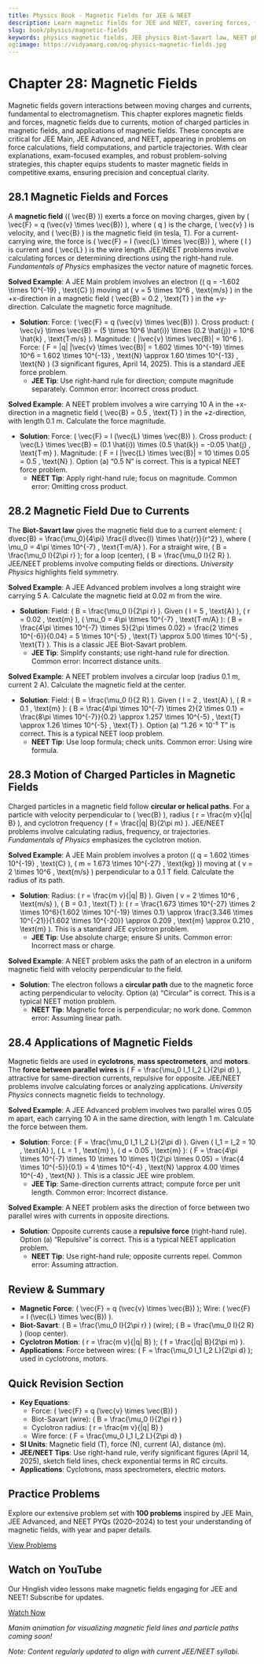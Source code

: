 ```yaml
---
title: Physics Book - Magnetic Fields for JEE & NEET
description: Learn magnetic fields for JEE and NEET, covering forces, fields due to currents, charged particle motion, and applications, with practice MCQs.
slug: book/physics/magnetic-fields
keywords: physics magnetic fields, JEE physics Biot-Savart law, NEET physics magnetic forces, electromagnetism
og:image: https://vidyamarg.com/og-physics-magnetic-fields.jpg
---
```


# Chapter 28: Magnetic Fields

Magnetic fields govern interactions between moving charges and currents, fundamental to electromagnetism. This chapter explores magnetic fields and forces, magnetic fields due to currents, motion of charged particles in magnetic fields, and applications of magnetic fields. These concepts are critical for JEE Main, JEE Advanced, and NEET, appearing in problems on force calculations, field computations, and particle trajectories. With clear explanations, exam-focused examples, and robust problem-solving strategies, this chapter equips students to master magnetic fields in competitive exams, ensuring precision and conceptual clarity.

## 28.1 Magnetic Fields and Forces

A **magnetic field** (\( \vec{B} \)) exerts a force on moving charges, given by \( \vec{F} = q (\vec{v} \times \vec{B}) \), where \( q \) is the charge, \( \vec{v} \) is velocity, and \( \vec{B} \) is the magnetic field (in tesla, T). For a current-carrying wire, the force is \( \vec{F} = I (\vec{L} \times \vec{B}) \), where \( I \) is current and \( \vec{L} \) is the wire length. JEE/NEET problems involve calculating forces or determining directions using the right-hand rule. *Fundamentals of Physics* emphasizes the vector nature of magnetic forces.

**Solved Example**: A JEE Main problem involves an electron (\( q = -1.602 \times 10^{-19} \, \text{C} \)) moving at \( v = 5 \times 10^6 \, \text{m/s} \) in the +x-direction in a magnetic field \( \vec{B} = 0.2 \, \text{T} \) in the +y-direction. Calculate the magnetic force magnitude.
- **Solution**: Force: \( \vec{F} = q (\vec{v} \times \vec{B}) \). Cross product: \( \vec{v} \times \vec{B} = (5 \times 10^6 \hat{i}) \times (0.2 \hat{j}) = 10^6 \hat{k} \, \text{T·m/s} \). Magnitude: \( |\vec{v} \times \vec{B}| = 10^6 \). Force: \( F = |q| |\vec{v} \times \vec{B}| = 1.602 \times 10^{-19} \times 10^6 = 1.602 \times 10^{-13} \, \text{N} \approx 1.60 \times 10^{-13} \, \text{N} \) (3 significant figures, April 14, 2025). This is a standard JEE force problem.
  - **JEE Tip**: Use right-hand rule for direction; compute magnitude separately. Common error: Incorrect cross product.

**Solved Example**: A NEET problem involves a wire carrying 10 A in the +x-direction in a magnetic field \( \vec{B} = 0.5 \, \text{T} \) in the +z-direction, with length 0.1 m. Calculate the force magnitude.
- **Solution**: Force: \( \vec{F} = I (\vec{L} \times \vec{B}) \). Cross product: \( \vec{L} \times \vec{B} = (0.1 \hat{i}) \times (0.5 \hat{k}) = -0.05 \hat{j} \, \text{T·m} \). Magnitude: \( F = I |\vec{L} \times \vec{B}| = 10 \times 0.05 = 0.5 \, \text{N} \). Option (a) “0.5 N” is correct. This is a typical NEET force problem.
  - **NEET Tip**: Apply right-hand rule; focus on magnitude. Common error: Omitting cross product.

## 28.2 Magnetic Field Due to Currents

The **Biot-Savart law** gives the magnetic field due to a current element: \( d\vec{B} = \frac{\mu_0}{4\pi} \frac{I d\vec{l} \times \hat{r}}{r^2} \), where \( \mu_0 = 4\pi \times 10^{-7} \, \text{T·m/A} \). For a straight wire, \( B = \frac{\mu_0 I}{2\pi r} \); for a loop (center), \( B = \frac{\mu_0 I}{2 R} \). JEE/NEET problems involve computing fields or directions. *University Physics* highlights field symmetry.

**Solved Example**: A JEE Advanced problem involves a long straight wire carrying 5 A. Calculate the magnetic field at 0.02 m from the wire.
- **Solution**: Field: \( B = \frac{\mu_0 I}{2\pi r} \). Given \( I = 5 \, \text{A} \), \( r = 0.02 \, \text{m} \), \( \mu_0 = 4\pi \times 10^{-7} \, \text{T·m/A} \): \( B = \frac{4\pi \times 10^{-7} \times 5}{2\pi \times 0.02} = \frac{2 \times 10^{-6}}{0.04} = 5 \times 10^{-5} \, \text{T} \approx 5.00 \times 10^{-5} \, \text{T} \). This is a classic JEE Biot-Savart problem.
  - **JEE Tip**: Simplify constants; use right-hand rule for direction. Common error: Incorrect distance units.

**Solved Example**: A NEET problem involves a circular loop (radius 0.1 m, current 2 A). Calculate the magnetic field at the center.
- **Solution**: Field: \( B = \frac{\mu_0 I}{2 R} \). Given \( I = 2 \, \text{A} \), \( R = 0.1 \, \text{m} \): \( B = \frac{4\pi \times 10^{-7} \times 2}{2 \times 0.1} = \frac{8\pi \times 10^{-7}}{0.2} \approx 1.257 \times 10^{-5} \, \text{T} \approx 1.26 \times 10^{-5} \, \text{T} \). Option (a) “1.26 × 10⁻⁵ T” is correct. This is a typical NEET loop problem.
  - **NEET Tip**: Use loop formula; check units. Common error: Using wire formula.

## 28.3 Motion of Charged Particles in Magnetic Fields

Charged particles in a magnetic field follow **circular or helical paths**. For a particle with velocity perpendicular to \( \vec{B} \), radius \( r = \frac{m v}{|q| B} \), and cyclotron frequency \( f = \frac{|q| B}{2\pi m} \). JEE/NEET problems involve calculating radius, frequency, or trajectories. *Fundamentals of Physics* emphasizes the cyclotron motion.

**Solved Example**: A JEE Main problem involves a proton (\( q = 1.602 \times 10^{-19} \, \text{C} \), \( m = 1.673 \times 10^{-27} \, \text{kg} \)) moving at \( v = 2 \times 10^6 \, \text{m/s} \) perpendicular to a 0.1 T field. Calculate the radius of its path.
- **Solution**: Radius: \( r = \frac{m v}{|q| B} \). Given \( v = 2 \times 10^6 \, \text{m/s} \), \( B = 0.1 \, \text{T} \): \( r = \frac{1.673 \times 10^{-27} \times 2 \times 10^6}{1.602 \times 10^{-19} \times 0.1} \approx \frac{3.346 \times 10^{-21}}{1.602 \times 10^{-20}} \approx 0.209 \, \text{m} \approx 0.210 \, \text{m} \). This is a standard JEE cyclotron problem.
  - **JEE Tip**: Use absolute charge; ensure SI units. Common error: Incorrect mass or charge.

**Solved Example**: A NEET problem asks the path of an electron in a uniform magnetic field with velocity perpendicular to the field.
- **Solution**: The electron follows a **circular path** due to the magnetic force acting perpendicular to velocity. Option (a) “Circular” is correct. This is a typical NEET motion problem.
  - **NEET Tip**: Magnetic force is perpendicular; no work done. Common error: Assuming linear path.

## 28.4 Applications of Magnetic Fields

Magnetic fields are used in **cyclotrons**, **mass spectrometers**, and **motors**. The **force between parallel wires** is \( F = \frac{\mu_0 I_1 I_2 L}{2\pi d} \), attractive for same-direction currents, repulsive for opposite. JEE/NEET problems involve calculating forces or analyzing applications. *University Physics* connects magnetic fields to technology.

**Solved Example**: A JEE Advanced problem involves two parallel wires 0.05 m apart, each carrying 10 A in the same direction, with length 1 m. Calculate the force between them.
- **Solution**: Force: \( F = \frac{\mu_0 I_1 I_2 L}{2\pi d} \). Given \( I_1 = I_2 = 10 \, \text{A} \), \( L = 1 \, \text{m} \), \( d = 0.05 \, \text{m} \): \( F = \frac{4\pi \times 10^{-7} \times 10 \times 10 \times 1}{2\pi \times 0.05} = \frac{4 \times 10^{-5}}{0.1} = 4 \times 10^{-4} \, \text{N} \approx 4.00 \times 10^{-4} \, \text{N} \). This is a classic JEE wire problem.
  - **JEE Tip**: Same-direction currents attract; compute force per unit length. Common error: Incorrect distance.

**Solved Example**: A NEET problem asks the direction of force between two parallel wires with currents in opposite directions.
- **Solution**: Opposite currents cause a **repulsive force** (right-hand rule). Option (a) “Repulsive” is correct. This is a typical NEET application problem.
  - **NEET Tip**: Use right-hand rule; opposite currents repel. Common error: Assuming attraction.

## Review & Summary
- **Magnetic Force**: \( \vec{F} = q (\vec{v} \times \vec{B}) \); Wire: \( \vec{F} = I (\vec{L} \times \vec{B}) \).
- **Biot-Savart**: \( B = \frac{\mu_0 I}{2\pi r} \) (wire); \( B = \frac{\mu_0 I}{2 R} \) (loop center).
- **Cyclotron Motion**: \( r = \frac{m v}{|q| B} \); \( f = \frac{|q| B}{2\pi m} \).
- **Applications**: Force between wires: \( F = \frac{\mu_0 I_1 I_2 L}{2\pi d} \); used in cyclotrons, motors.

## Quick Revision Section
- **Key Equations**:
  - Force: \( \vec{F} = q (\vec{v} \times \vec{B}) \)
  - Biot-Savart (wire): \( B = \frac{\mu_0 I}{2\pi r} \)
  - Cyclotron radius: \( r = \frac{m v}{|q| B} \)
  - Wire force: \( F = \frac{\mu_0 I_1 I_2 L}{2\pi d} \)
- **SI Units**: Magnetic field (T), force (N), current (A), distance (m).
- **JEE/NEET Tips**: Use right-hand rule, verify significant figures (April 14, 2025), sketch field lines, check exponential terms in RC circuits.
- **Applications**: Cyclotrons, mass spectrometers, electric motors.

## Practice Problems
Explore our extensive problem set with **100 problems** inspired by JEE Main, JEE Advanced, and NEET PYQs (2020–2024) to test your understanding of magnetic fields, with year and paper details.

[View Problems](./problems.md)

<!-- [View Solutions](/books/physics/magnetic-fields/solutions) -->

## Watch on YouTube
Our Hinglish video lessons make magnetic fields engaging for JEE and NEET! Subscribe for updates.

[Watch Now](https://www.youtube.com/@VidyaMargbyRaviShankar-w9u) <!-- Update with specific video link when available -->

*Manim animation for visualizing magnetic field lines and particle paths coming soon!*

*Note: Content regularly updated to align with current JEE/NEET syllabi.*